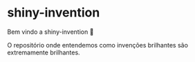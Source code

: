 # shiny-invention

Bem vindo a shiny-invention :tada:

O repositório onde entendemos como invenções brilhantes são extremamente brilhantes.
